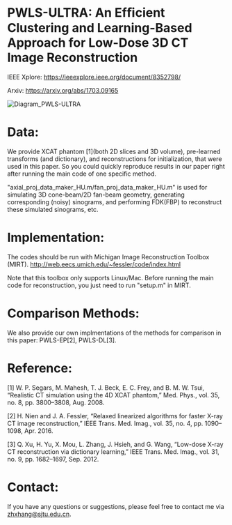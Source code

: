 # PWLS-ULTRA: An Efﬁcient Clustering and Learning-Based Approach for Low-Dose 3D CT Image Reconstruction

IEEE Xplore: https://ieeexplore.ieee.org/document/8352798/

Arxiv: https://arxiv.org/abs/1703.09165

![Diagram_PWLS-ULTRA](https://github.com/xuehangzheng/PWLS-ULTRA-for-Low-Dose-3D-CT-Image-Reconstruction/blob/master/Diagram_PWLS-ULTRA.png)

# Data:

We provide XCAT phantom [1](both 2D slices and 3D volume), pre-learned transforms (and dictionary), and reconstructions for initialization, that were used in this paper. So you could quickly reproduce results in our paper right after running the main code of one specific method.

"axial_proj_data_maker_HU.m/fan_proj_data_maker_HU.m" is used for simulating 3D cone-beam/2D fan-beam geometry, generating corresponding (noisy) sinograms, and performing FDK(FBP) to reconstruct these simulated sinograms, etc.

# Implementation:

The codes should be run with Michigan Image Reconstruction Toolbox (MIRT). http://web.eecs.umich.edu/~fessler/code/index.html

Note that this toolbox only supports Linux/Mac. Before running the main code for reconstruction, you just need to run "setup.m" in MIRT.



# Comparison Methods:

We also provide our own implmentations of the methods for comparison in this paper: PWLS-EP[2], PWLS-DL[3]. 


# Reference: 

[1] W. P. Segars, M. Mahesh, T. J. Beck, E. C. Frey, and B. M. W. Tsui, “Realistic CT simulation using the 4D XCAT phantom,” Med. Phys., vol. 35, no. 8, pp. 3800–3808, Aug. 2008.

[2] H. Nien and J. A. Fessler, “Relaxed linearized algorithms for faster X-ray CT image reconstruction,” IEEE Trans. Med. Imag., vol. 35, no. 4, pp. 1090–1098, Apr. 2016.

[3] Q. Xu, H. Yu, X. Mou, L. Zhang, J. Hsieh, and G. Wang, “Low-dose X-ray CT reconstruction via dictionary learning,” IEEE Trans. Med. Imag., vol. 31, no. 9, pp. 1682–1697, Sep. 2012.

# Contact:
If you have any questions or suggestions, please feel free to contact me via zhxhang@sjtu.edu.cn.
